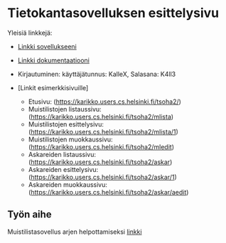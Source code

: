 # Tietokantasovelluksen esittelysivu

Yleisiä linkkejä:

* [Linkki sovellukseeni](https://karikko.users.cs.helsinki.fi/tsoha2)
* [Linkki dokumentaatiooni](https://www.github.com/mkarikko/Tsoha-Bootstrap/blob/master/doc/dokumentaatio.pdf)
* Kirjautuminen: käyttäjätunnus: KalleX, Salasana: K4ll3


* [Linkit esimerkkisivuille]
  * Etusivu: (https://karikko.users.cs.helsinki.fi/tsoha2/)
  * Muistilistojen listaussivu: (https://karikko.users.cs.helsinki.fi/tsoha2/mlista)
  * Muistilistojen esittelysivu: (https://karikko.users.cs.helsinki.fi/tsoha2/mlista/1)
  * Muistilistojen muokkaussivu: (https://karikko.users.cs.helsinki.fi/tsoha2/mledit)
  * Askareiden listaussivu: (https://karikko.users.cs.helsinki.fi/tsoha2/askar)
  * Askareiden esittelysivu: (https://karikko.users.cs.helsinki.fi/tsoha2/askar/1)
  * Askareiden muokkaussivu: (https://karikko.users.cs.helsinki.fi/tsoha2/askar/aedit)


## Työn aihe

Muistilistasovellus arjen helpottamiseksi [linkki](http://advancedkittenry.github.io/suunnittelu_ja_tyoymparisto/aiheet/Muistilista.html) 

